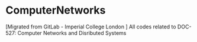 # ComputerNetworks
[Migrated from GitLab - Imperial College London ] All codes related to DOC-527: Computer Networks and Disributed Systems
